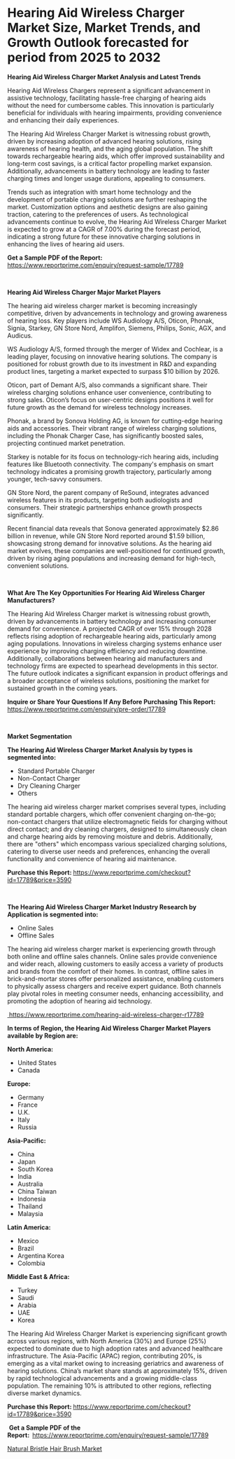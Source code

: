 <p><h1>Hearing Aid Wireless Charger Market Size, Market Trends, and Growth Outlook forecasted for period from 2025 to 2032</h1></p><p><strong>Hearing Aid Wireless Charger Market Analysis and Latest Trends</strong></p>
<p><p>Hearing Aid Wireless Chargers represent a significant advancement in assistive technology, facilitating hassle-free charging of hearing aids without the need for cumbersome cables. This innovation is particularly beneficial for individuals with hearing impairments, providing convenience and enhancing their daily experiences.</p><p>The Hearing Aid Wireless Charger Market is witnessing robust growth, driven by increasing adoption of advanced hearing solutions, rising awareness of hearing health, and the aging global population. The shift towards rechargeable hearing aids, which offer improved sustainability and long-term cost savings, is a critical factor propelling market expansion. Additionally, advancements in battery technology are leading to faster charging times and longer usage durations, appealing to consumers.</p><p>Trends such as integration with smart home technology and the development of portable charging solutions are further reshaping the market. Customization options and aesthetic designs are also gaining traction, catering to the preferences of users. As technological advancements continue to evolve, the Hearing Aid Wireless Charger Market is expected to grow at a CAGR of 7.00% during the forecast period, indicating a strong future for these innovative charging solutions in enhancing the lives of hearing aid users.</p></p>
<p><strong>Get a Sample PDF of the Report:&nbsp;</strong> <a href="https://www.reportprime.com/enquiry/request-sample/17789?utm_campaign=2638&utm_medium=2&utm_source=Github&utm_content=ia&utm_term=18032025&utm_id=hearing-aid-wireless-charger">https://www.reportprime.com/enquiry/request-sample/17789</a></p>
<p>&nbsp;</p>
<p><strong>Hearing Aid Wireless Charger Major Market Players</strong></p>
<p><p>The hearing aid wireless charger market is becoming increasingly competitive, driven by advancements in technology and growing awareness of hearing loss. Key players include WS Audiology A/S, Oticon, Phonak, Signia, Starkey, GN Store Nord, Amplifon, Siemens, Philips, Sonic, AGX, and Audicus.</p><p>WS Audiology A/S, formed through the merger of Widex and Cochlear, is a leading player, focusing on innovative hearing solutions. The company is positioned for robust growth due to its investment in R&D and expanding product lines, targeting a market expected to surpass $10 billion by 2026.</p><p>Oticon, part of Demant A/S, also commands a significant share. Their wireless charging solutions enhance user convenience, contributing to strong sales. Oticon’s focus on user-centric designs positions it well for future growth as the demand for wireless technology increases.</p><p>Phonak, a brand by Sonova Holding AG, is known for cutting-edge hearing aids and accessories. Their vibrant range of wireless charging solutions, including the Phonak Charger Case, has significantly boosted sales, projecting continued market penetration.</p><p>Starkey is notable for its focus on technology-rich hearing aids, including features like Bluetooth connectivity. The company's emphasis on smart technology indicates a promising growth trajectory, particularly among younger, tech-savvy consumers.</p><p>GN Store Nord, the parent company of ReSound, integrates advanced wireless features in its products, targeting both audiologists and consumers. Their strategic partnerships enhance growth prospects significantly.</p><p>Recent financial data reveals that Sonova generated approximately $2.86 billion in revenue, while GN Store Nord reported around $1.59 billion, showcasing strong demand for innovative solutions. As the hearing aid market evolves, these companies are well-positioned for continued growth, driven by rising aging populations and increasing demand for high-tech, convenient solutions.</p></p>
<p>&nbsp;</p>
<p><strong>What Are The Key Opportunities For Hearing Aid Wireless Charger Manufacturers?</strong></p>
<p><p>The Hearing Aid Wireless Charger market is witnessing robust growth, driven by advancements in battery technology and increasing consumer demand for convenience. A projected CAGR of over 15% through 2028 reflects rising adoption of rechargeable hearing aids, particularly among aging populations. Innovations in wireless charging systems enhance user experience by improving charging efficiency and reducing downtime. Additionally, collaborations between hearing aid manufacturers and technology firms are expected to spearhead developments in this sector. The future outlook indicates a significant expansion in product offerings and a broader acceptance of wireless solutions, positioning the market for sustained growth in the coming years.</p></p>
<p><strong>Inquire or Share Your Questions If Any Before Purchasing This Report:</strong> <a href="https://www.reportprime.com/enquiry/pre-order/17789?utm_campaign=2638&utm_medium=2&utm_source=Github&utm_content=ia&utm_term=18032025&utm_id=hearing-aid-wireless-charger">https://www.reportprime.com/enquiry/pre-order/17789</a></p>
<p>&nbsp;</p>
<p><strong>Market Segmentation</strong></p>
<p><strong>The Hearing Aid Wireless Charger Market Analysis by types is segmented into:</strong></p>
<p><ul><li>Standard Portable Charger</li><li>Non-Contact Charger</li><li>Dry Cleaning Charger</li><li>Others</li></ul></p>
<p><p>The hearing aid wireless charger market comprises several types, including standard portable chargers, which offer convenient charging on-the-go; non-contact chargers that utilize electromagnetic fields for charging without direct contact; and dry cleaning chargers, designed to simultaneously clean and charge hearing aids by removing moisture and debris. Additionally, there are "others" which encompass various specialized charging solutions, catering to diverse user needs and preferences, enhancing the overall functionality and convenience of hearing aid maintenance.</p></p>
<p><strong>Purchase this Report:&nbsp;</strong><a href="https://www.reportprime.com/checkout?id=17789&price=3590&utm_campaign=2638&utm_medium=2&utm_source=Github&utm_content=ia&utm_term=18032025&utm_id=hearing-aid-wireless-charger">https://www.reportprime.com/checkout?id=17789&price=3590</a></p>
<p>&nbsp;</p>
<p><strong>The Hearing Aid Wireless Charger Market Industry Research by Application is segmented into:</strong></p>
<p><ul><li>Online Sales</li><li>Offline Sales</li></ul></p>
<p><p>The hearing aid wireless charger market is experiencing growth through both online and offline sales channels. Online sales provide convenience and wider reach, allowing customers to easily access a variety of products and brands from the comfort of their homes. In contrast, offline sales in brick-and-mortar stores offer personalized assistance, enabling customers to physically assess chargers and receive expert guidance. Both channels play pivotal roles in meeting consumer needs, enhancing accessibility, and promoting the adoption of hearing aid technology.</p></p>
<p><a href="https://www.reportprime.com/hearing-aid-wireless-charger-r17789?utm_campaign=2638&utm_medium=2&utm_source=Github&utm_content=ia&utm_term=18032025&utm_id=hearing-aid-wireless-charger">&nbsp;https://www.reportprime.com/hearing-aid-wireless-charger-r17789</a></p>
<p><strong>In terms of Region, the Hearing Aid Wireless Charger Market Players available by Region are:</strong></p>
<p>
    <p> <strong> North America: </strong>
        <ul>
            <li>United States</li>
            <li>Canada</li>
        </ul>
        </p> 
    <p> <strong> Europe: </strong>
        <ul>
            <li>Germany</li>
            <li>France</li>
            <li>U.K.</li>
            <li>Italy</li>
            <li>Russia</li>
        </ul>
        </p> 
    <p> <strong> Asia-Pacific: </strong>
        <ul>
            <li>China</li>
            <li>Japan</li>
            <li>South Korea</li>
            <li>India</li>
            <li>Australia</li>
            <li>China Taiwan</li>
            <li>Indonesia</li>
            <li>Thailand</li>
            <li>Malaysia</li>
        </ul>
        </p> 
    <p> <strong> Latin America: </strong>
        <ul>
            <li>Mexico</li>
            <li>Brazil</li>
            <li>Argentina Korea</li>
            <li>Colombia</li>
        </ul>
        </p> 
    <p> <strong> Middle East & Africa: </strong>
        <ul>
            <li>Turkey</li>
            <li>Saudi</li>
            <li>Arabia</li>
            <li>UAE</li>
            <li>Korea</li>
        </ul>
    </p>
    </p>
<p><p>The Hearing Aid Wireless Charger Market is experiencing significant growth across various regions, with North America (30%) and Europe (25%) expected to dominate due to high adoption rates and advanced healthcare infrastructure. The Asia-Pacific (APAC) region, contributing 20%, is emerging as a vital market owing to increasing geriatrics and awareness of hearing solutions. China’s market share stands at approximately 15%, driven by rapid technological advancements and a growing middle-class population. The remaining 10% is attributed to other regions, reflecting diverse market dynamics.</p></p>
<p><strong>Purchase this Report: </strong><a href="https://www.reportprime.com/checkout?id=17789&price=3590&utm_campaign=2638&utm_medium=2&utm_source=Github&utm_content=ia&utm_term=18032025&utm_id=hearing-aid-wireless-charger">https://www.reportprime.com/checkout?id=17789&price=3590</a></p>
<p>&nbsp;<strong>Get a Sample PDF of the Report:&nbsp;&nbsp;</strong><a href="https://www.reportprime.com/enquiry/request-sample/17789?utm_campaign=2638&utm_medium=2&utm_source=Github&utm_content=ia&utm_term=18032025&utm_id=hearing-aid-wireless-charger">https://www.reportprime.com/enquiry/request-sample/17789</a></p>
<p><strong></strong></p>
<p><p><a href="https://github.com/barnickclara79/Market-Research-Report-List-1/blob/main/natural-bristle-hair-brush-market.md?utm_campaign=2638&utm_medium=2&utm_source=Github&utm_content=ia&utm_term=18032025&utm_id=hearing-aid-wireless-charger">Natural Bristle Hair Brush Market</a></p></p>